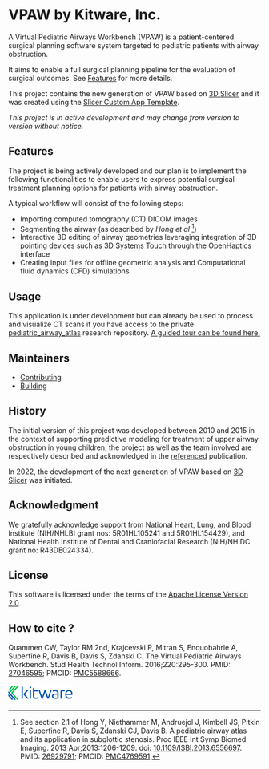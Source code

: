 VPAW by Kitware, Inc.
=====================

A Virtual Pediatric Airways Workbench (VPAW) is a patient-centered surgical planning software system targeted to pediatric patients with airway obstruction.

It aims to enable a full surgical planning pipeline for the evaluation of surgical outcomes. See [Features](#Features) for more details.

This project contains the new generation of VPAW based on [3D Slicer](https://www.slicer.org/) and
it was created using the [Slicer Custom App Template](https://github.com/KitwareMedical/SlicerCustomAppTemplate).

_This project is in active development and may change from version to version without notice._

## Features

The project is being actively developed and our plan is to implement the following functionalities to enable users to express potential surgical treatment planning options for patients with airway obstruction.

A typical workflow will consist of the following steps:

* Importing computed tomography (CT) DICOM images
* Segmenting the airway (as described by _Hong et al_ [^1])
* Interactive 3D editing of airway geometries leveraging integration of 3D pointing devices such as [3D Systems Touch](https://www.3dsystems.com/haptics-devices/touch) through the OpenHaptics interface
* Creating input files for offline geometric analysis and Computational fluid dynamics (CFD) simulations

[^1]: See section 2.1 of Hong Y, Niethammer M, Andruejol J, Kimbell JS, Pitkin E, Superfine R, Davis S, Zdanski CJ, Davis B. A pediatric airway atlas and its application in subglottic stenosis. Proc IEEE Int Symp Biomed Imaging. 2013 Apr;2013:1206-1209. doi: [10.1109/ISBI.2013.6556697](https://dx.doi.org/10.1109/ISBI.2013.6556697). PMID: [26929791](https://pubmed.ncbi.nlm.nih.gov/26929791/); PMCID: [PMC4769591](http://www.ncbi.nlm.nih.gov/pmc/articles/pmc4769591/).

## Usage

This application is under development but can already be used to process and visualize CT scans if you have access to the private [pediatric_airway_atlas](https://github.com/uncbiag/pediatric_airway_atlas) research repository. [A guided tour can be found here.](doc/tour_VPAWModel_VPAWVisualize.md)

## Maintainers

* [Contributing](CONTRIBUTING.md)
* [Building](BUILD.md)

## History

The initial version of this project was developed between 2010 and 2015 in the context of supporting predictive modeling for treatment of upper airway obstruction in young children, the project as well as the team involved are respectively described and acknowledged in the [referenced](#how-to-cite) publication.

In 2022, the development of the next generation of VPAW based on [3D Slicer](https://www.slicer.org) was initiated.

## Acknowledgment

We gratefully acknowledge support from National Heart, Lung, and Blood Institute (NIH/NHLBI grant nos: 5R01HL105241 and 5R01HL154429), and National Health Institute of Dental and Craniofacial Research (NIH/NHIDC grant no: R43DE024334).

## License

This software is licensed under the terms of the [Apache License Version 2.0](LICENSE).

## How to cite ?

Quammen CW, Taylor RM 2nd, Krajcevski P, Mitran S, Enquobahrie A, Superfine R, Davis B, Davis S, Zdanski C. The Virtual Pediatric Airways Workbench. Stud Health Technol Inform. 2016;220:295-300. PMID: [27046595](https://pubmed.ncbi.nlm.nih.gov/27046595/); PMCID: [PMC5588666](http://www.ncbi.nlm.nih.gov/pmc/articles/pmc5588666/).

![vpaw by Kitware, Inc.](Applications/vpawApp/Resources/Images/LogoFull.png?raw=true)
